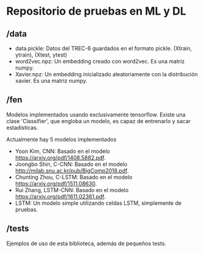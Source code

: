 # Repositorio de pruebas en ML y DL

## /data

- data.pickle: Datos del TREC-6 guardados en el formato pickle.
  (Xtrain, ytrain), (Xtest, ytest)
- word2vec.npz: Un embedding creado con word2vec. Es una matriz numpy.
- Xavier.npz: Un embedding inicializado aleatoriamente con la
  distribución xavier. Es una matriz numpy.

## /fen

Modelos implementados usando exclusivamente tensorflow.
Existe una clase 'Classifier', que engloba un modelo, es capaz de
entrenarlo y sacar estadísticas.

Actualmente hay 5 modelos implementados
- Yoon Kim, CNN: Basado en el modelo <https://arxiv.org/pdf/1408.5882.pdf>.
- Joongbo Shin, C-CNN: Basado en el modelo <http://milab.snu.ac.kr/pub/BigComp2018.pdf>.
- Chunting Zhou, C-LSTM: Basado en el modelo <https://arxiv.org/pdf/1511.08630>.
- Rui Zhang, LSTM-CNN: Basado en el modelo <https://arxiv.org/pdf/1611.02361.pdf>.
- LSTM: Un modelo simple utilizando celdas LSTM, simplemente de pruebas.

## /tests

Ejemplos de uso de esta biblioteca, además de pequeños tests.
